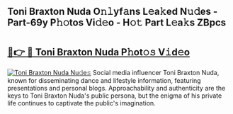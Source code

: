 ## Toni Braxton Nuda O𝚗𝚕yf𝚊ns L𝚎a𝚔ed N𝚞𝚍es - Part-69y P𝚑𝚘tos Vi𝚍𝚎o - H𝚘𝚝 Part L𝚎a𝚔s ZBpcs

# <h2><a href="http://kf3jcd.oniu.top/?m=Toni+Braxton+Nuda">🔗👉 🔴 Toni Braxton Nuda P𝚑ot𝚘𝚜 V𝚒d𝚎o</a></h2>

[![Toni Braxton Nuda Nu𝚍e𝚜](https://i.imgur.com/0qMVB7G.gif)](http://kf3jcd.oniu.top/?m=Toni+Braxton+Nuda)
Social media influencer Toni Braxton Nuda, known for disseminating dance and lifestyle information, featuring presentations and personal blogs. Approachability and authenticity are the keys to Toni Braxton Nuda's public persona, but the enigma of his private life continues to captivate the public's imagination.  
